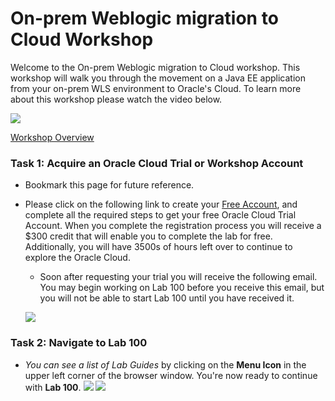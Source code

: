 # On-prem Weblogic migration to Cloud Workshop

Welcome to the On-prem Weblogic migration to Cloud workshop. This workshop will walk you through the movement on a Java EE application from your on-prem WLS environment to Oracle's Cloud.
To learn more about this workshop please watch the video below.

![](images/oraclecode/youtube.png)

<a href="https://youtu.be/" target="_video">Workshop Overview</a>

### Task 1: Acquire an Oracle Cloud Trial or Workshop Account

- Bookmark this page for future reference.

- Please click on the following link to create your <a href="https://myservices.us.oraclecloud.com/mycloud/signup?language=en&sourceType=:ex:tb:::RC_NAMK180921P00075:WLSOnPremCloud&SC=:ex:tb:::RC_NAMK180921P00075:WLSOnPremCloud&pcode=NAMK180921P00075" target="_trial">Free Account</a>, and complete all the required steps to get your free Oracle Cloud Trial Account. When you complete the registration process you will receive a $300 credit that will enable you to complete the lab for free.  Additionally, you will have 3500s of hours left over to continue to explore the Oracle Cloud.

  - Soon after requesting your trial you will receive the following email. You may begin working on Lab 100 before you receive this email, but you will not be able to start Lab 100 until you have received it.

  ![](images/code_9.png)



### Task 2: Navigate to Lab 100

- _You can see a list of Lab Guides_ by clicking on the **Menu Icon** in the upper left corner of the browser window. You're now ready to continue with **Lab 100**.
![](images/WorkshopMenu.png)
![](images/WorkshopMenuSelection.png)

